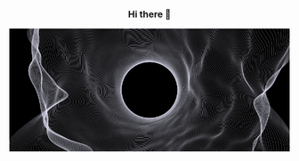 <h3 align="center">Hi there 👋</h3>
<p align="center"><img src="./.repo/profilehash.png" alt=""></p>
